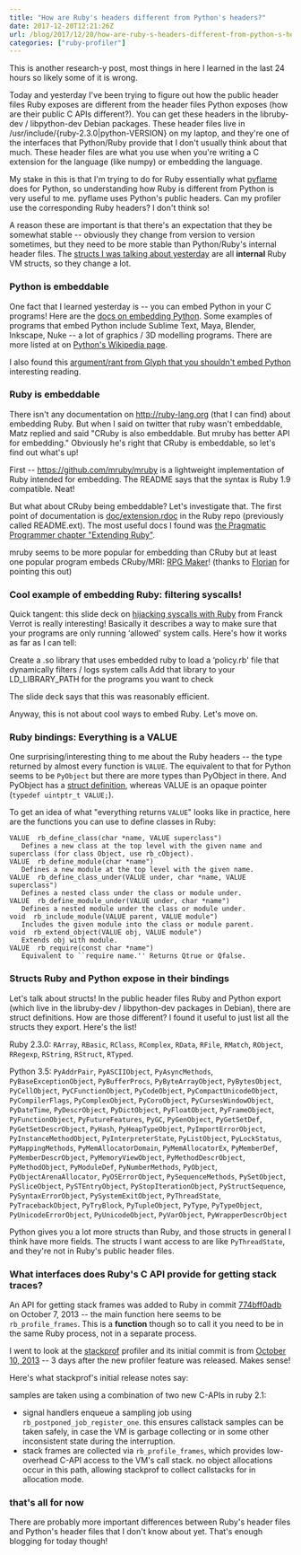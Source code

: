 ```yaml
---
title: "How are Ruby's headers different from Python's headers?"
date: 2017-12-20T12:21:26Z
url: /blog/2017/12/20/how-are-ruby-s-headers-different-from-python-s-headers-/
categories: ["ruby-profiler"]
---
```


This is another research-y post, most things in here I learned in the last 24 hours so likely some
of it is wrong.

Today and yesterday I've been trying to figure out how the public header files Ruby exposes are
different from the header files Python exposes (how are their public C APIs different?). You can get
these headers in the libruby-dev / libpython-dev Debian packages. These header files live in
/usr/include/{ruby-2.3.0|python-VERSION} on my laptop, and they're one of the interfaces that
Python/Ruby provide that I don't usually think about that much. These header files are what you use
when you're writing a C extension for the language (like numpy) or embedding the language.

My stake in this is that I'm trying to do for Ruby essentially what [pyflame](https://github.com/uber/pyflame) does for Python, so understanding how Ruby is different from Python is very useful to me. pyflame uses Python's public headers. Can my profiler use the corresponding Ruby headers? I don't think so!

A reason these are important is that there's an expectation that they be somewhat stable -- obviously they change from version to version sometimes, but they need to be more stable than Python/Ruby's internal header files. The [structs I was talking about yesterday](https://jvns.ca/blog/2017/12/19/how-much-does-the-ruby-abi-change-/) are all **internal** Ruby VM structs, so they change a lot. 

### Python is embeddable

One fact that I learned yesterday is -- you can embed Python in your C programs! Here are the [docs on embedding Python](https://docs.python.org/2/extending/embedding.html). Some examples of programs that embed Python include Sublime Text, Maya, Blender, Inkscape, Nuke -- a lot of graphics / 3D modelling programs. There are more listed at on [Python's Wikipedia page](https://en.wikipedia.org/wiki/Python_(programming_language)#Uses). 

I also found this [argument/rant from Glyph that you shouldn't embed Python](https://twistedmatrix.com/users/glyph/rant/extendit.html) interesting reading.

### Ruby is embeddable

There isn't any documentation on http://ruby-lang.org  (that I can find) about embedding Ruby. But when I said on twitter that ruby wasn't embeddable, Matz replied and said "CRuby is also embeddable. But mruby has better API for embedding." Obviously he's right that CRuby is embeddable, so let's find out what's up!

First -- https://github.com/mruby/mruby is a lightweight implementation of Ruby intended for embedding. The README says that the syntax is Ruby 1.9 compatible. Neat!

But what about CRuby being embeddable? Let's investigate that. The first point of documentation is [doc/extension.rdoc](https://github.com/ruby/ruby/blob/098c8d5491add1475dbf7fb8889bd53f47d5c8ca/doc/extension.rdoc) in the Ruby repo (previously called README.ext). The most useful docs I found was [the Pragmatic Programmer chapter "Extending Ruby"](http://ruby-doc.com/docs/ProgrammingRuby/html/ext_ruby.html). 

mruby seems to be more popular for embedding than CRuby but at least one popular program embeds
CRuby/MRI: [RPG Maker](http://www.rpgmakerweb.com/)! (thanks to [Florian](https://twitter.com/Argorak/status/943546606808334337) for pointing this out)

### Cool example of embedding Ruby: filtering syscalls!

Quick tangent: this slide deck on [hijacking syscalls with Ruby](https://speakerdeck.com/franckverrot/rubykaigi-2016-hijacking-syscalls-with-ruby) from Franck Verrot is really interesting! Basically it describes a way to make sure that your programs are only running ‘allowed' system calls. Here's how it works as far as I can tell:

Create a .so library that uses embedded ruby to load a ‘policy.rb' file that dynamically filters / logs system calls
Add that library to your LD_LIBRARY_PATH for the programs you want to check

The slide deck says that this was reasonably efficient. 

Anyway, this is not about cool ways to embed Ruby. Let's move on.

### Ruby bindings: Everything is a VALUE

One surprising/interesting thing to me about the Ruby headers -- the type returned by almost every function is `VALUE`. The equivalent to that for Python seems to be `PyObject` but there are more types than PyObject in there. And PyObject has a [struct definition](https://github.com/python/cpython/blob/1f1a34c3145781628e10534440017b3b43211a60/Include/object.h#L106-L110), whereas VALUE is an opaque pointer (`typedef uintptr_t VALUE;`).

To get an idea of what "everything returns `VALUE`" looks like in practice, here are the functions you can use to define classes in Ruby:

```
VALUE  rb_define_class(char *name, VALUE superclass")
   Defines a new class at the top level with the given name and superclass (for class Object, use rb_cObject). 
VALUE  rb_define_module(char *name")
   Defines a new module at the top level with the given name. 
VALUE  rb_define_class_under(VALUE under, char *name, VALUE superclass")
   Defines a nested class under the class or module under. 
VALUE  rb_define_module_under(VALUE under, char *name")
   Defines a nested module under the class or module under. 
void  rb_include_module(VALUE parent, VALUE module")
   Includes the given module into the class or module parent. 
void  rb_extend_object(VALUE obj, VALUE module")
   Extends obj with module. 
VALUE  rb_require(const char *name")
   Equivalent to ``require name.'' Returns Qtrue or Qfalse. 
```

### Structs Ruby and Python expose in their bindings

Let's talk about structs! In the public header files Ruby and Python export (which live in the libruby-dev / libpython-dev packages in Debian), there are struct definitions. How are those different? I found it useful to just list all the structs they export. Here's the list!

Ruby 2.3.0:  `RArray`, `RBasic`, `RClass`, `RComplex`, `RData`, `RFile`, `RMatch`, `RObject`, `RRegexp`, `RString`, `RStruct`, `RTyped`. 

Python 3.5: `PyAddrPair`, `PyASCIIObject`, `PyAsyncMethods`, `PyBaseExceptionObject`, `PyBufferProcs`, `PyByteArrayObject`, `PyBytesObject`, `PyCellObject`, `PyCFunctionObject`, `PyCodeObject`, `PyCompactUnicodeObject`, `PyCompilerFlags`, `PyComplexObject`, `PyCoroObject`, `PyCursesWindowObject`, `PyDateTime`, `PyDescrObject`, `PyDictObject`, `PyFloatObject`, `PyFrameObject`, `PyFunctionObject`, `PyFutureFeatures`, `PyGC`, `PyGenObject`, `PyGetSetDef`, `PyGetSetDescrObject`, `PyHash`, `PyHeapTypeObject`, `PyImportErrorObject`, `PyInstanceMethodObject`, `PyInterpreterState`, `PyListObject`, `PyLockStatus`, `PyMappingMethods`, `PyMemAllocatorDomain`, `PyMemAllocatorEx`, `PyMemberDef`, `PyMemberDescrObject`, `PyMemoryViewObject`, `PyMethodDescrObject`, `PyMethodObject`, `PyModuleDef`, `PyNumberMethods`, `PyObject`, `PyObjectArenaAllocator`, `PyOSErrorObject`, `PySequenceMethods`, `PySetObject`, `PySliceObject`, `PySTEntryObject`, `PyStopIterationObject`, `PyStructSequence`, `PySyntaxErrorObject`, `PySystemExitObject`, `PyThreadState`, `PyTracebackObject`, `PyTryBlock`, `PyTupleObject`, `PyType`, `PyTypeObject`, `PyUnicodeErrorObject`, `PyUnicodeObject`, `PyVarObject`, `PyWrapperDescrObject`

Python gives you a lot more structs than Ruby, and those structs in general I think have more fields. The structs I want access to are like `PyThreadState`, and they're not in Ruby's public header files.

### What interfaces does Ruby's C API provide for getting stack traces?

An API for getting stack frames was added to Ruby in commit
[774bff0adb](https://github.com/ruby/ruby/commit/774bff0adb44eaf5c806afb1bf9eff65d26b2f1f) on
October 7, 2013 -- the main function here seems to be `rb_profile_frames`. This is a **function**
though so to call it you need to be in the same Ruby process, not in a separate process.

I went to look at the [stackprof](https://github.com/tmm1/stackprof) profiler and its initial commit is from
[October 10, 2013](https://github.com/tmm1/stackprof/commit/58aa917f54a83185b1f3fe651a84fb44abb95ba6) -- 3 days after the new profiler feature was released. Makes sense!


Here's what stackprof's initial release notes say:

samples are taken using a combination of two new C-APIs in ruby 2.1:

- signal handlers enqueue a sampling job using `rb_postponed_job_register_one`.
  this ensures callstack samples can be taken safely, in case the VM is garbage collecting
  or in some other inconsistent state during the interruption.
- stack frames are collected via `rb_profile_frames`, which provides low-overhead C-API access
  to the VM's call stack. no object allocations occur in this path, allowing stackprof to collect
  callstacks for in allocation mode.

### that's all for now

There are probably more important differences between Ruby's header files and Python's header files
that I don't know about yet. That's enough blogging for today though!
